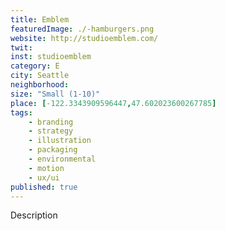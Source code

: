 ```yaml
---
title: Emblem
featuredImage: ./-hamburgers.png
website: http://studioemblem.com/
twit: 
inst: studioemblem
category: E
city: Seattle
neighborhood:
size: "Small (1-10)"
place: [-122.3343909596447,47.602023600267785]
tags:
    - branding
    - strategy
    - illustration
    - packaging
    - environmental
    - motion
    - ux/ui
published: true
---
```


Description
